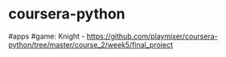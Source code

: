 # coursera-python

#apps
  #game: Knight - https://github.com/playmixer/coursera-python/tree/master/course_2/week5/final_project
